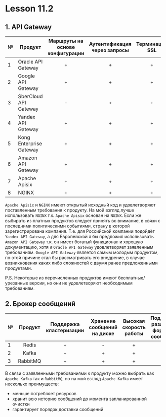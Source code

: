 # Lesson 11.2

## 1. API Gateway
| № 	| Продукт                 |   Маршруты на основе конфигурации   |   Аутентификация через запросы  	   |    Терминация SSL 	    | Бесплатен |
|---	|-------------------------|:-----------------------------------:|:------------------------------------:|:----------------------:|:---------:|
| 1 	| Oracle API Gateway 	  |            +                        |           +              	           |       +       	        |     -     |
| 2 	| Google API Gateway   	  |            +                        |           +              	           |       +       	        |     -     |
| 3 	| SberCloud API Gateway   |            -          	            |           +              	           |       +       	        |     -     |
| 4 	| Yandex API Gateway      |            +                	    |           +              	           |       +       	        |     -     |
| 5 	| Kong Enterprise Gateway |            +                	    |           +              	           |       +       	        |     -     |
| 6 	| Amazon API Gateway      |            +                	    |           +              	           |       +       	        |     -     |
| 7 	| Apache Apisix           |            +                	    |           +              	           |       +       	        |     +     |
| 8 	| NGINX                   |            +                	    |           +              	           |       +       	        |     +     |

`Apache Apisix` и `NGINX` имеют открытый исходный код и удовлетворяют поставленным требования к продукту. На мой взгляд лучше использовать `NGINX` т.к. `Apache Apisix` основан на `NGINX`. Если же выбирать из платных продуктов следует принять во внимание, в связи с последними политическими событиями, страну в которой зарегистрирована компания. Т.е. для Российской компании подойдёт `Yandex API Gateway`, а для Европейской я бы предложил использовать `Amazon API Gateway` т.к. он имеет богатый функционал и хорошую документацию, хотя и `Oracle API Gateway` удовлетворяет заявленным требованиям. `Google API Gateway` является самым молодым продуктом, по этой причине стал бы рассматривать его внедрение, в случае возникновения каких либо сложностей с двумя ранее предложенными продуктами. 

P.S. Некоторые из перечисленных продуктов имеют бесплатные/урезанные версии, но они не удовлетворяют необходимым требованиям.

## 2. Брокер сообщений
| № 	| Продукт  | Поддержка кластеризации | Хранение сообщений на диске | Высокая скорость работы | Поддержка различных форматов сообщений | Разделение прав доступа | Простота эксплуатации | Бесплатен |
|---	|:--------:|:-----------------------:|:---------------------------:|:-----------------------:|:--------------------------------------:|:-----------------------:|:---------------------:|:---------:|
| 1 	| Redis    |            +            |              -              |       +       	         |                   +                    |     +                   |           +           |     +     |
| 2 	| Kafka    |            +            |              +              |       +       	         |                   +                    |     +                   |           +           |     +     |
| 3 	| RabbitMQ |            +            |              +              |       +       	         |                   +                    |     +                   |           +           |     +     |

В связи с заявленными требованиями к продукту можно выбрать как `Apache Kafka` так и `RabbitMQ`, но на мой взгляд `Apache Kafka` имеет несколько преимуществ:
* меньше потребляет ресурсов
* хранит всю историю сообщений до момента запланированной очистки
* гарантирует порядок доставки сообщений
